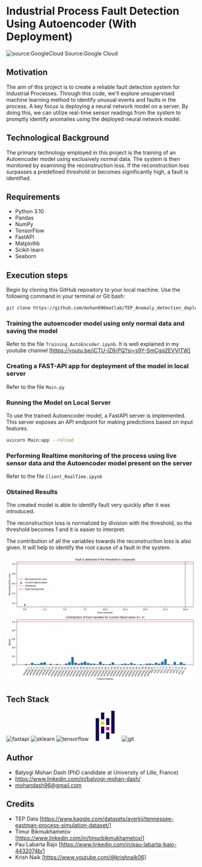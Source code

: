 # Industrial Process Fault Detection Using Autoencoder (With Deployment)

![source:GoogleCloud](https://storage.googleapis.com/gweb-cloudblog-publish/original_images/image4_gN46OOH.gif)
Source:Google Cloud

## Motivation

The aim of this project is to create a reliable fault detection system for Industrial Processes. Through this code, we'll explore unsupervised machine learning method to identify unusual events and faults in the process. A key focus is deploying a neural network model on a server. By doing this, we can utilize real-time sensor readings from the system to promptly identify anomalies using the deployed neural network model.


## Technological Background
The primary technology employed in this project is the training of an Autoencoder model using exclusively normal data. The system is then monitored by examining the reconstruction loss. If the reconstruction loss surpasses a predefined threshold or becomes significantly high, a fault is identified.


## Requirements
- Python 3.10
- Pandas
- NumPy
- TensorFlow
- FastAPI
- Matplotlib
- Scikit-learn
- Seaborn

## Execution steps
Begin by cloning this GitHub repository to your local machine. Use the following command in your terminal or Git bash:
```bash
git clone https://github.com/mohan696matlab/TEP_Anomaly_detection_deployment.git
```

### Training the autoencoder model using only normal data and saving the model

Refer to the file `Training_AutoEncoder.ipynb`. It is well explained in my youtube channel [https://youtu.be/iCTU-IZ6rPQ?si=s9Y-SmCgq2EVVITW]

### Creating a FAST-API app for deployment of the model in local server

Refer to the file `Main.py`

### Running the Model on Local Server
To use the trained Autoencoder model, a FastAPI server is implemented. This server exposes an API endpoint for making predictions based on input features.

```bash
uvicorn Main:app --reload
```

### Performing Realtime monitoring of the process using live sensor data and the Autoencoder model present on the server

Refer to the file `Client_RealTime.ipynb`

### Obtained Results

The created model is able to identify fault very quickly after it was introduced. 

The reconstruction loss is normalized by division with the threshold, so the threshold becomes 1 and it is easier to interpret.

The contribution of all the variables towards the reconstruction loss is also given. It will help to identify the root cause of a fault in the system.

![](Figures/animation.gif)


## Tech Stack
<img src="https://cdn.worldvectorlogo.com/logos/fastapi-1.svg" alt="fastapi" width="80" height="80"/> 
<img src="https://upload.wikimedia.org/wikipedia/commons/0/05/Scikit_learn_logo_small.svg" alt="sklearn" width="80" height="80"/> 
<img src="https://www.vectorlogo.zone/logos/tensorflow/tensorflow-icon.svg" alt="tensorflow" width="80" height="80"/> 
<img src="https://raw.githubusercontent.com/devicons/devicon/2ae2a900d2f041da66e950e4d48052658d850630/icons/pandas/pandas-original.svg" alt="pandas" width="80" height="80"/> 
<img src="https://www.vectorlogo.zone/logos/git-scm/git-scm-icon.svg" alt="git" width="80" height="80"/> 

## Author
- Balyogi Mohan Dash (PhD candidate at University of Lille, France)
- https://www.linkedin.com/in/balyogi-mohan-dash/
- mohandash96@gmail.com

## Credits

- TEP Data [https://www.kaggle.com/datasets/averkij/tennessee-eastman-process-simulation-dataset/]
- Timur Bikmukhametov [https://www.linkedin.com/in/timurbikmukhametov/]
- Pau Labarta Bajo [https://www.linkedin.com/in/pau-labarta-bajo-4432074b/]
- Krish Naik [https://www.youtube.com/@krishnaik06]




